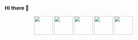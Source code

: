 ### Hi there 👋

<p align="center">
  <a href="https://sefiks.com/"><img src="https://github.com/serengil/serengil/blob/master/icons/wordpress.png" width="60" height="60"></a>
  <a href="https://twitter.com/serengil"><img src="https://github.com/serengil/serengil/blob/master/icons/twitter.png" width="60" height="60"></a>
  <a href="https://youtube.com/SefikIlkinSerengil"><img src="https://github.com/serengil/serengil/blob/master/icons/youtube.png" width="60" height="60"></a>
  <a href="https://www.linkedin.com/in/serengil/"><img src="https://github.com/serengil/serengil/blob/master/icons/linkedin.png" width="60" height="60"></a>
  <a href="https://www.instagram.com/serengil/"><img src="https://github.com/serengil/serengil/blob/master/icons/instagram.png" width="60" height="60"></a>
</p>

<!--
**serengil/serengil** is a ✨ _special_ ✨ repository because its `README.md` (this file) appears on your GitHub profile.

Here are some ideas to get you started:

- 🔭 I’m currently working on ...
- 🌱 I’m currently learning ...
- 👯 I’m looking to collaborate on ...
- 🤔 I’m looking for help with ...
- 💬 Ask me about ...
- 📫 How to reach me: ...
- 😄 Pronouns: ...
- ⚡ Fun fact: ...
-->
